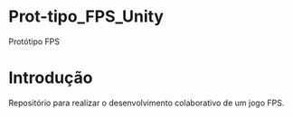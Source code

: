 # Prot-tipo_FPS_Unity
Protótipo FPS
# Introdução 
Repositório para realizar o desenvolvimento colaborativo de um jogo FPS.
